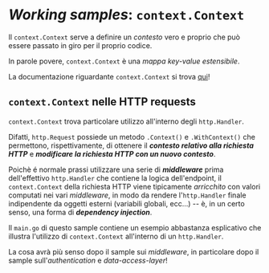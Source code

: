 # *Working samples*: `context.Context`

Il `context.Context` serve a definire un *contesto* vero e proprio che può essere passato in giro per il proprio codice.

In parole povere, `context.Context` è una *mappa key-value estensibile*.

La documentazione riguardante `context.Context` si trova [qui](https://godoc.org/context)!

## `context.Context` nelle HTTP requests

`context.Context` trova particolare utilizzo all'interno degli `http.Handler`.

Difatti, `http.Request` possiede un metodo `.Context()` e `.WithContext()` che permettono, rispettivamente, di ottenere il *__contesto relativo alla richiesta HTTP__* e *__modificare la richiesta HTTP con un nuovo contesto__*.

Poichè é normale prassi utilizzare una serie di *__middleware__* prima dell'effettivo `http.Handler` che contiene la logica dell'endpoint, il `context.Context` della richiesta HTTP viene tipicamente *arricchito* con valori computati nei vari *middleware*, in modo da rendere l'`http.Handler` finale indipendente da oggetti esterni (variabili globali, ecc...) -- è, in un certo senso, una forma di *__dependency injection__*.

Il `main.go` di questo sample contiene un esempio abbastanza esplicativo che illustra l'utilizzo di `context.Context` all'interno di un `http.Handler`.

La cosa avrà più senso dopo il sample sui *middleware*, in particolare dopo il sample sull'*authentication* e *data-access-layer*!